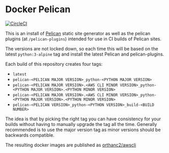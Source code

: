 # Docker Pelican

[![CircleCI](https://circleci.com/gh/orthanc/docker-pelican.svg?style=svg)](https://circleci.com/gh/orthanc/docker-pelican)

This is an install of [Pelican](https://blog.getpelican.com/) static site generator as well as the pelican plugins (at `/pelican-plugins`)
intended for use in CI builds of Pelican sites.

The versions are not locked down, so each time this will be based on the latest `python:3-alpine` tag and
install the latest Pelican and pelican-plugins.

Each build of this repository creates four tags:

* `latest`
* `pelican-<PELICAN MAJOR VERSION>_python-<PYTHON MAJOR VERSION>`
* `pelican-<PELICAN MAJOR VERSION>.<AWS CLI MINOR VERSION>_python-<PYTHON MAJOR VERSION>.<PYTHON MINOR VERSION>`
* `pelican-<PELICAN MAJOR VERSION>.<AWS CLI MINOR VERSION>_python-<PYTHON MAJOR VERSION>.<PYTHON MINOR VERSION>`
* `pelican-<PELICAN VERSION>_python-<PYTHON VERSION>_build-<BUILD NUMBER>`

The idea is that by picking the right tag you can have consistency for your builds without having to manually upgrade
the tag all the time. Generally recommended is to use the major version tag as minor versions should be backwards
compatible.

The resulting docker images are published as [orthanc2/awscli](https://hub.docker.com/r/orthanc2/pelican)
